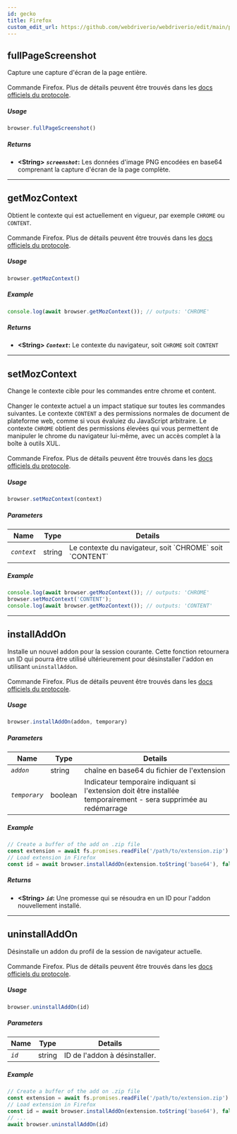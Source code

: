 ```yaml
---
id: gecko
title: Firefox
custom_edit_url: https://github.com/webdriverio/webdriverio/edit/main/packages/wdio-protocols/src/protocols/gecko.ts
---
```

## fullPageScreenshot
Capture une capture d'écran de la page entière.<br /><br />Commande Firefox. Plus de détails peuvent être trouvés dans les [docs officiels du protocole](https://phabricator.services.mozilla.com/source/mozilla-central/browse/default/testing/geckodriver/src/command.rs$43-46).



##### Usage

```js
browser.fullPageScreenshot()
```




##### Returns

- **&lt;String&gt;**
            **<code><var>screenshot</var></code>:** Les données d'image PNG encodées en base64 comprenant la capture d'écran de la page complète.    


---
## getMozContext
Obtient le contexte qui est actuellement en vigueur, par exemple `CHROME` ou `CONTENT`.<br /><br />Commande Firefox. Plus de détails peuvent être trouvés dans les [docs officiels du protocole](https://github.com/SeleniumHQ/selenium/blob/586affe0cf675b1d5c8abc756defa4a46d95391b/javascript/node/selenium-webdriver/firefox.js#L615-L622).



##### Usage

```js
browser.getMozContext()
```



##### Example


```js
console.log(await browser.getMozContext()); // outputs: 'CHROME'
```


##### Returns

- **&lt;String&gt;**
            **<code><var>Context</var></code>:** Le contexte du navigateur, soit `CHROME` soit `CONTENT`    


---
## setMozContext
Change le contexte cible pour les commandes entre chrome et content.<br /><br />Changer le contexte actuel a un impact statique sur toutes les commandes suivantes. Le contexte `CONTENT` a des permissions normales de document de plateforme web, comme si vous évaluiez du JavaScript arbitraire. Le contexte `CHROME` obtient des permissions élevées qui vous permettent de manipuler le chrome du navigateur lui-même, avec un accès complet à la boîte à outils XUL.<br /><br />Commande Firefox. Plus de détails peuvent être trouvés dans les [docs officiels du protocole](https://github.com/SeleniumHQ/selenium/blob/586affe0cf675b1d5c8abc756defa4a46d95391b/javascript/node/selenium-webdriver/firefox.js#L615-L645).



##### Usage

```js
browser.setMozContext(context)
```


##### Parameters

<table>
  <thead>
    <tr>
      <th>Name</th><th>Type</th><th>Details</th>
    </tr>
  </thead>
  <tbody>
    <tr>
      <td><code><var>context</var></code></td>
      <td>string</td>
      <td>Le contexte du navigateur, soit `CHROME` soit `CONTENT`</td>
    </tr>
  </tbody>
</table>

##### Example


```js
console.log(await browser.getMozContext()); // outputs: 'CHROME'
browser.setMozContext('CONTENT');
console.log(await browser.getMozContext()); // outputs: 'CONTENT'
```





---
## installAddOn
Installe un nouvel addon pour la session courante. Cette fonction retournera un ID qui pourra être utilisé ultérieurement pour désinstaller l'addon en utilisant `uninstallAddon`.<br /><br />Commande Firefox. Plus de détails peuvent être trouvés dans les [docs officiels du protocole](https://github.com/SeleniumHQ/selenium/blob/586affe0cf675b1d5c8abc756defa4a46d95391b/javascript/node/selenium-webdriver/firefox.js#L647-L668).



##### Usage

```js
browser.installAddOn(addon, temporary)
```


##### Parameters

<table>
  <thead>
    <tr>
      <th>Name</th><th>Type</th><th>Details</th>
    </tr>
  </thead>
  <tbody>
    <tr>
      <td><code><var>addon</var></code></td>
      <td>string</td>
      <td>chaîne en base64 du fichier de l'extension</td>
    </tr>
    <tr>
      <td><code><var>temporary</var></code></td>
      <td>boolean</td>
      <td>Indicateur temporaire indiquant si l'extension doit être installée temporairement - sera supprimée au redémarrage</td>
    </tr>
  </tbody>
</table>

##### Example


```js
// Create a buffer of the add on .zip file
const extension = await fs.promises.readFile('/path/to/extension.zip')
// Load extension in Firefox
const id = await browser.installAddOn(extension.toString('base64'), false);
```


##### Returns

- **&lt;String&gt;**
            **<code><var>id</var></code>:** Une promesse qui se résoudra en un ID pour l'addon nouvellement installé.    


---
## uninstallAddOn
Désinstalle un addon du profil de la session de navigateur actuelle.<br /><br />Commande Firefox. Plus de détails peuvent être trouvés dans les [docs officiels du protocole](https://github.com/SeleniumHQ/selenium/blob/586affe0cf675b1d5c8abc756defa4a46d95391b/javascript/node/selenium-webdriver/firefox.js#L670-L687).



##### Usage

```js
browser.uninstallAddOn(id)
```


##### Parameters

<table>
  <thead>
    <tr>
      <th>Name</th><th>Type</th><th>Details</th>
    </tr>
  </thead>
  <tbody>
    <tr>
      <td><code><var>id</var></code></td>
      <td>string</td>
      <td>ID de l'addon à désinstaller.</td>
    </tr>
  </tbody>
</table>

##### Example


```js
// Create a buffer of the add on .zip file
const extension = await fs.promises.readFile('/path/to/extension.zip')
// Load extension in Firefox
const id = await browser.installAddOn(extension.toString('base64'), false);
// ...
await browser.uninstallAddOn(id)
```


